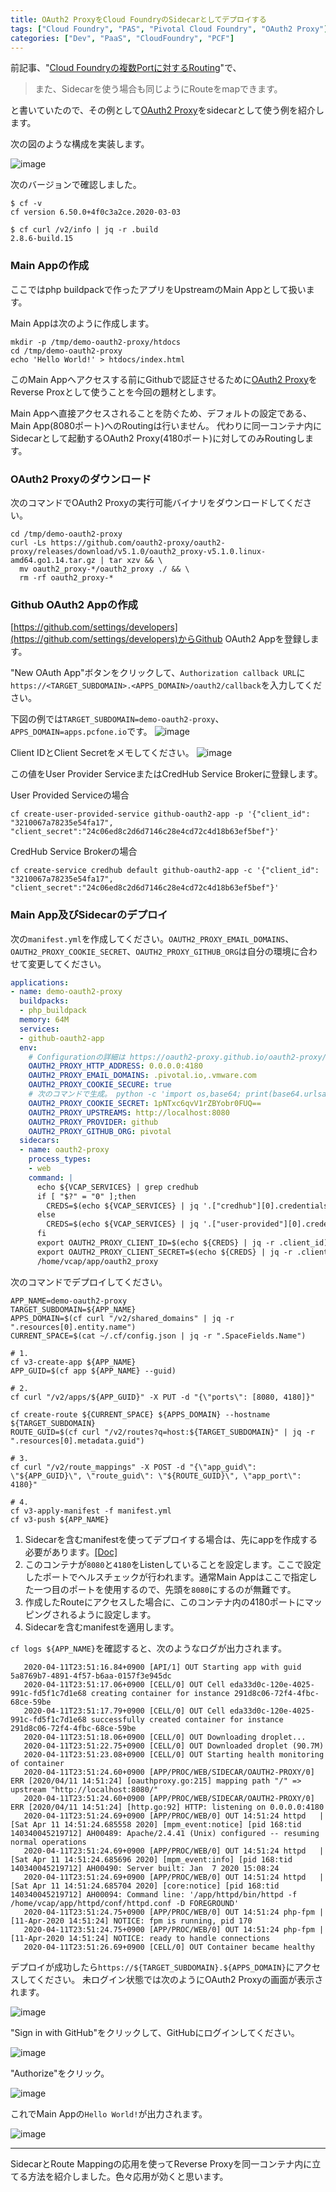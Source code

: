 ```yaml
---
title: OAuth2 ProxyをCloud FoundryのSidecarとしてデプロイする
tags: ["Cloud Foundry", "PAS", "Pivotal Cloud Foundry", "OAuth2 Proxy"]
categories: ["Dev", "PaaS", "CloudFoundry", "PCF"]
---
```


前記事、"[Cloud Foundryの複数Portに対するRouting](/entries/516)"で、

> また、Sidecarを使う場合も同じようにRouteをmapできます。

と書いていたので、その例として[OAuth2 Proxy](https://oauth2-proxy.github.io/oauth2-proxy/)をsidecarとして使う例を紹介します。


次の図のような構成を実装します。

![image](https://user-images.githubusercontent.com/106908/79045833-4415f280-7c48-11ea-894b-23e8164bd24c.png)

次のバージョンで確認しました。
```
$ cf -v
cf version 6.50.0+4f0c3a2ce.2020-03-03

$ cf curl /v2/info | jq -r .build
2.8.6-build.15
```

<!-- toc -->

### Main Appの作成

ここではphp buildpackで作ったアプリをUpstreamのMain Appとして扱います。

Main Appは次のように作成します。

```
mkdir -p /tmp/demo-oauth2-proxy/htdocs
cd /tmp/demo-oauth2-proxy
echo 'Hello World!' > htdocs/index.html
```

このMain Appへアクセスする前にGithubで認証させるために[OAuth2 Proxy](https://oauth2-proxy.github.io/oauth2-proxy/)をReverse Proxとして使うことを今回の題材とします。

Main Appへ直接アクセスされることを防ぐため、デフォルトの設定である、Main App(8080ポート)へのRoutingは行いません。
代わりに同一コンテナ内にSidecarとして起動するOAuth2 Proxy(4180ポート)に対してのみRoutingします。

### OAuth2 Proxyのダウンロード

次のコマンドでOAuth2 Proxyの実行可能バイナリをダウンロードしてください。	

```
cd /tmp/demo-oauth2-proxy
curl -Ls https://github.com/oauth2-proxy/oauth2-proxy/releases/download/v5.1.0/oauth2_proxy-v5.1.0.linux-amd64.go1.14.tar.gz | tar xzv && \
  mv oauth2_proxy-*/oauth2_proxy ./ && \
  rm -rf oauth2_proxy-*
```

### Github OAuth2 Appの作成

[https://github.com/settings/developers](https://github.com/settings/developers)からGithub OAuth2 Appを登録します。

"New OAuth App"ボタンをクリックして、`Authorization callback URL`に`https://<TARGET_SUBDOMAIN>.<APPS_DOMAIN>/oauth2/callback`を入力してください。

下図の例では`TARGET_SUBDOMAIN=demo-oauth2-proxy`、`APPS_DOMAIN=apps.pcfone.io`です。
![image](https://user-images.githubusercontent.com/106908/79047738-7711b380-7c53-11ea-8681-dfb5f4a83f61.png)


Client IDとClient Secretをメモしてください。
![image](https://user-images.githubusercontent.com/106908/79046576-c0123980-7c4c-11ea-946d-65c30479b6e1.png)

この値をUser Provider ServiceまたはCredHub Service Brokerに登録します。


User Provided Serviceの場合
```
cf create-user-provided-service github-oauth2-app -p '{"client_id": "3210067a78235e54fa17", "client_secret":"24c06ed8c2d6d7146c28e4cd72c4d18b63ef5bef"}'
```

CredHub Service Brokerの場合
```
cf create-service credhub default github-oauth2-app -c '{"client_id": "3210067a78235e54fa17", "client_secret":"24c06ed8c2d6d7146c28e4cd72c4d18b63ef5bef"}'
```

### Main App及びSidecarのデプロイ

次の`manifest.yml`を作成してください。`OAUTH2_PROXY_EMAIL_DOMAINS`、`OAUTH2_PROXY_COOKIE_SECRET`、`OAUTH2_PROXY_GITHUB_ORG`は自分の環境に合わせて変更してください。

```yaml
applications:
- name: demo-oauth2-proxy
  buildpacks:
  - php_buildpack
  memory: 64M
  services:
  - github-oauth2-app
  env:
    # Configurationの詳細は https://oauth2-proxy.github.io/oauth2-proxy/configuration
    OAUTH2_PROXY_HTTP_ADDRESS: 0.0.0.0:4180
    OAUTH2_PROXY_EMAIL_DOMAINS: .pivotal.io,.vmware.com
    OAUTH2_PROXY_COOKIE_SECURE: true
    # 次のコマンドで生成。 python -c 'import os,base64; print(base64.urlsafe_b64encode(os.urandom(16)).decode())'
    OAUTH2_PROXY_COOKIE_SECRET: 1pNTxc6qvV1rZBYobr0FUQ==
    OAUTH2_PROXY_UPSTREAMS: http://localhost:8080   
    OAUTH2_PROXY_PROVIDER: github
    OAUTH2_PROXY_GITHUB_ORG: pivotal
  sidecars:
  - name: oauth2-proxy
    process_types:
    - web
    command: |
      echo ${VCAP_SERVICES} | grep credhub
      if [ "$?" = "0" ];then
        CREDS=$(echo ${VCAP_SERVICES} | jq '.["credhub"][0].credentials')
      else
        CREDS=$(echo ${VCAP_SERVICES} | jq '.["user-provided"][0].credentials')
      fi
      export OAUTH2_PROXY_CLIENT_ID=$(echo ${CREDS} | jq -r .client_id)
      export OAUTH2_PROXY_CLIENT_SECRET=$(echo ${CREDS} | jq -r .client_secret)
      /home/vcap/app/oauth2_proxy
```

次のコマンドでデプロイしてください。

```
APP_NAME=demo-oauth2-proxy
TARGET_SUBDOMAIN=${APP_NAME}
APPS_DOMAIN=$(cf curl "/v2/shared_domains" | jq -r ".resources[0].entity.name")
CURRENT_SPACE=$(cat ~/.cf/config.json | jq -r ".SpaceFields.Name")

# 1. 
cf v3-create-app ${APP_NAME}
APP_GUID=$(cf app ${APP_NAME} --guid)

# 2.
cf curl "/v2/apps/${APP_GUID}" -X PUT -d "{\"ports\": [8080, 4180]}"

cf create-route ${CURRENT_SPACE} ${APPS_DOMAIN} --hostname ${TARGET_SUBDOMAIN}
ROUTE_GUID=$(cf curl "/v2/routes?q=host:${TARGET_SUBDOMAIN}" | jq -r ".resources[0].metadata.guid")

# 3.
cf curl "/v2/route_mappings" -X POST -d "{\"app_guid\": \"${APP_GUID}\", \"route_guid\": \"${ROUTE_GUID}\", \"app_port\": 4180}"

# 4. 
cf v3-apply-manifest -f manifest.yml 
cf v3-push ${APP_NAME}
```

1. Sidecarを含むmanifestを使ってデプロイする場合は、先にappを作成する必要があります。[[Doc]](https://docs.cloudfoundry.org/devguide/sidecars.html#create)
1. このコンテナが`8080`と`4180`をListenしていることを設定します。ここで設定したポートでヘルスチェックが行われます。通常Main Appはここで指定した一つ目のポートを使用するので、先頭を`8080`にするのが無難です。
1. 作成したRouteにアクセスした場合に、このコンテナ内の4180ポートにマッピングされるように設定します。
1. Sidecarを含むmanifestを適用します。


`cf logs ${APP_NAME}`を確認すると、次のようなログが出力されます。

```
   2020-04-11T23:51:16.84+0900 [API/1] OUT Starting app with guid 5a8769b7-4891-4f57-b6aa-0157f3e945dc
   2020-04-11T23:51:17.06+0900 [CELL/0] OUT Cell eda33d0c-120e-4025-991c-fd5f1c7d1e68 creating container for instance 291d8c06-72f4-4fbc-68ce-59be
   2020-04-11T23:51:17.79+0900 [CELL/0] OUT Cell eda33d0c-120e-4025-991c-fd5f1c7d1e68 successfully created container for instance 291d8c06-72f4-4fbc-68ce-59be
   2020-04-11T23:51:18.06+0900 [CELL/0] OUT Downloading droplet...
   2020-04-11T23:51:22.75+0900 [CELL/0] OUT Downloaded droplet (90.7M)
   2020-04-11T23:51:23.08+0900 [CELL/0] OUT Starting health monitoring of container
   2020-04-11T23:51:24.60+0900 [APP/PROC/WEB/SIDECAR/OAUTH2-PROXY/0] ERR [2020/04/11 14:51:24] [oauthproxy.go:215] mapping path "/" => upstream "http://localhost:8080/"
   2020-04-11T23:51:24.60+0900 [APP/PROC/WEB/SIDECAR/OAUTH2-PROXY/0] ERR [2020/04/11 14:51:24] [http.go:92] HTTP: listening on 0.0.0.0:4180
   2020-04-11T23:51:24.69+0900 [APP/PROC/WEB/0] OUT 14:51:24 httpd   | [Sat Apr 11 14:51:24.685558 2020] [mpm_event:notice] [pid 168:tid 140340045219712] AH00489: Apache/2.4.41 (Unix) configured -- resuming normal operations
   2020-04-11T23:51:24.69+0900 [APP/PROC/WEB/0] OUT 14:51:24 httpd   | [Sat Apr 11 14:51:24.685696 2020] [mpm_event:info] [pid 168:tid 140340045219712] AH00490: Server built: Jan  7 2020 15:08:24
   2020-04-11T23:51:24.69+0900 [APP/PROC/WEB/0] OUT 14:51:24 httpd   | [Sat Apr 11 14:51:24.685704 2020] [core:notice] [pid 168:tid 140340045219712] AH00094: Command line: '/app/httpd/bin/httpd -f /home/vcap/app/httpd/conf/httpd.conf -D FOREGROUND'
   2020-04-11T23:51:24.75+0900 [APP/PROC/WEB/0] OUT 14:51:24 php-fpm | [11-Apr-2020 14:51:24] NOTICE: fpm is running, pid 170
   2020-04-11T23:51:24.75+0900 [APP/PROC/WEB/0] OUT 14:51:24 php-fpm | [11-Apr-2020 14:51:24] NOTICE: ready to handle connections
   2020-04-11T23:51:26.69+0900 [CELL/0] OUT Container became healthy
```

デプロイが成功したら`https://${TARGET_SUBDOMAIN}.${APPS_DOMAIN}`にアクセスしてください。
未ログイン状態では次のようにOAuth2 Proxyの画面が表示されます。

![image](https://user-images.githubusercontent.com/106908/79047384-3022be80-7c51-11ea-9165-9095a07a7338.png)

"Sign in with GitHub"をクリックして、GitHubにログインしてください。

![image](https://user-images.githubusercontent.com/106908/79047134-c9e96c00-7c4f-11ea-8b85-6fc0ee3874b5.png)

"Authorize"をクリック。

![image](https://user-images.githubusercontent.com/106908/79047290-ad016880-7c50-11ea-8a5c-9827aa341d5f.png)

これでMain Appの`Hello World!`が出力されます。

![image](https://user-images.githubusercontent.com/106908/79047388-387af980-7c51-11ea-8849-89c2610a874b.png)

---
SidecarとRoute Mappingの応用を使ってReverse Proxyを同一コンテナ内に立てる方法を紹介しました。色々応用が効くと思います。
